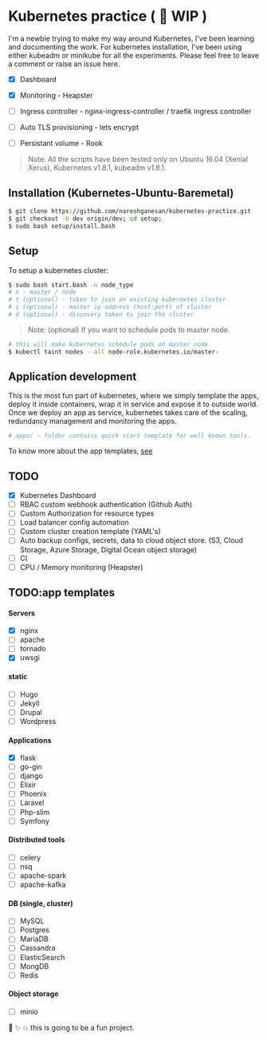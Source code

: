 # Kubernetes practice ( :construction: WIP )

I'm a newbie trying to make my way around Kubernetes, I've been learning and documenting the work. 
For kubernetes installation, I've been using either kubeadm or minikube for all the experiments.
Please feel free to leave a comment or raise an issue here.

- [x] Dashboard
- [x] Monitoring - Heapster
- [ ] Ingress controller - nginx-ingress-controller / traefik ingress controller
- [ ] Auto TLS provisioning - lets encrypt
- [ ] Persistant volume - Rook


> Note: All the scripts have been tested only on Ubuntu 16.04 (Xenial Xerus), Kubernetes v1.8.1, kubeadm v1.8.1.

## Installation (Kubernetes-Ubuntu-Baremetal)

```bash
$ git clone https://github.com/nareshganesan/kubernetes-practice.git
$ git checkout -b dev origin/dev; cd setup;
$ sudo bash setup/install.bash
```

## Setup
To setup a kubernetes cluster:
```bash
$ sudo bash start.bash -n node_type
# n - master / node
# t (optional) - token to join an existing kubernetes cluster
# i (optional) - master ip address (host:port) of cluster
# d (optional) - discovery token to join the cluster
```

> Note: (optional) If you want to schedule pods to master node.

```bash
# this will make kubernetes schedule pods on master node
$ kubectl taint nodes --all node-role.kubernetes.io/master-
```

## Application development
This is the most fun part of kubernetes, where we simply template the apps, deploy it inside containers, wrap it in service and expose it to outside world. 
Once we deploy an app as service, kubernetes takes care of the scaling, redundancy management and monitoring the apps.

```bash
# apps/ - folder contains quick start template for well known tools.  
```

To know more about the app templates, [see](https://github.com/nareshganesan/kubernetes-practice/tree/dev/apps)

## TODO
- [x] Kubernetes Dashboard
- [ ] RBAC custom webhook authentication (Github Auth)
- [ ] Custom Authorization for resource types 
- [ ] Load balancer config automation
- [ ] Custom cluster creation template (YAML's)
- [ ] Auto backup configs, secrets, data to cloud object store. (S3, Cloud Storage, Azure Storage, Digital Ocean object storage)
- [ ] CI
- [ ] CPU / Memory monitoring (Heapster)

## TODO:app templates

#### Servers 
- [x] nginx
- [ ] apache
- [ ] tornado
- [x] uwsgi

#### static
- [ ] Hugo
- [ ] Jekyll
- [ ] Drupal
- [ ] Wordpress

#### Applications
- [x] flask
- [ ] go-gin
- [ ] django
- [ ] Elixir
- [ ] Phoenix
- [ ] Laravel
- [ ] Php-slim
- [ ] Symfony

#### Distributed tools
- [ ] celery
- [ ] nsq
- [ ] apache-spark
- [ ] apache-kafka

#### DB (single, cluster)
- [ ] MySQL
- [ ] Postgres
- [ ] MariaDB
- [ ] Cassandra
- [ ] ElasticSearch
- [ ] MongDB
- [ ] Redis

#### Object storage
- [ ] minio


:tada: :sparkles: :boom: this is going to be a fun project.

